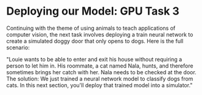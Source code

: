 # Deploying our Model: GPU Task 3

Continuing with the theme of using animals to teach applications of computer vision, the next task involves deploying a train neural network to create a simulated doggy door that only opens to dogs.
Here is the full scenario:

"Louie wants to be able to enter and exit his house without requiring a person to let him in. His roommate, a cat named Nala, hunts, and therefore sometimes brings her catch with her. Nala needs to be checked at the door. The solution: We just trained a neural network model to classify dogs from cats. In this next section, you'll deploy that trained model into a simulator."
